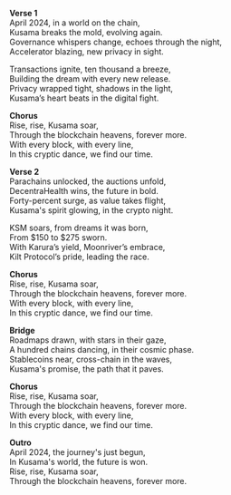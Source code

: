**Verse 1**  
April 2024, in a world on the chain,  
Kusama breaks the mold, evolving again.  
Governance whispers change, echoes through the night,  
Accelerator blazing, new privacy in sight.  

Transactions ignite, ten thousand a breeze,  
Building the dream with every new release.  
Privacy wrapped tight, shadows in the light,  
Kusama’s heart beats in the digital fight.  

**Chorus**  
Rise, rise, Kusama soar,  
Through the blockchain heavens, forever more.  
With every block, with every line,  
In this cryptic dance, we find our time.  

**Verse 2**  
Parachains unlocked, the auctions unfold,  
DecentraHealth wins, the future in bold.  
Forty-percent surge, as value takes flight,  
Kusama's spirit glowing, in the crypto night.  

KSM soars, from dreams it was born,  
From $150 to $275 sworn.  
With Karura’s yield, Moonriver’s embrace,  
Kilt Protocol’s pride, leading the race.  

**Chorus**  
Rise, rise, Kusama soar,  
Through the blockchain heavens, forever more.  
With every block, with every line,  
In this cryptic dance, we find our time.  

**Bridge**  
Roadmaps drawn, with stars in their gaze,  
A hundred chains dancing, in their cosmic phase.  
Stablecoins near, cross-chain in the waves,  
Kusama's promise, the path that it paves.  

**Chorus**  
Rise, rise, Kusama soar,  
Through the blockchain heavens, forever more.  
With every block, with every line,  
In this cryptic dance, we find our time.  

**Outro**  
April 2024, the journey's just begun,  
In Kusama's world, the future is won.  
Rise, rise, Kusama soar,  
Through the blockchain heavens, forever more.  